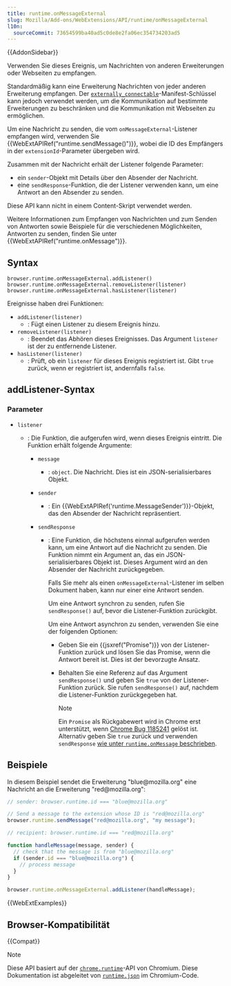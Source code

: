 ```yaml
---
title: runtime.onMessageExternal
slug: Mozilla/Add-ons/WebExtensions/API/runtime/onMessageExternal
l10n:
  sourceCommit: 73654599ba40ad5c0de8e2fa06ec354734203ad5
---
```


{{AddonSidebar}}

Verwenden Sie dieses Ereignis, um Nachrichten von anderen Erweiterungen oder Webseiten zu empfangen.

Standardmäßig kann eine Erweiterung Nachrichten von jeder anderen Erweiterung empfangen. Der [`externally_connectable`](/de/docs/Mozilla/Add-ons/WebExtensions/manifest.json/externally_connectable)-Manifest-Schlüssel kann jedoch verwendet werden, um die Kommunikation auf bestimmte Erweiterungen zu beschränken und die Kommunikation mit Webseiten zu ermöglichen.

Um eine Nachricht zu senden, die vom `onMessageExternal`-Listener empfangen wird, verwenden Sie {{WebExtAPIRef("runtime.sendMessage()")}}, wobei die ID des Empfängers in der `extensionId`-Parameter übergeben wird.

Zusammen mit der Nachricht erhält der Listener folgende Parameter:

- ein `sender`-Objekt mit Details über den Absender der Nachricht.
- eine `sendResponse`-Funktion, die der Listener verwenden kann, um eine Antwort an den Absender zu senden.

Diese API kann nicht in einem Content-Skript verwendet werden.

Weitere Informationen zum Empfangen von Nachrichten und zum Senden von Antworten sowie Beispiele für die verschiedenen Möglichkeiten, Antworten zu senden, finden Sie unter {{WebExtAPIRef("runtime.onMessage")}}.

## Syntax

```js-nolint
browser.runtime.onMessageExternal.addListener()
browser.runtime.onMessageExternal.removeListener(listener)
browser.runtime.onMessageExternal.hasListener(listener)
```

Ereignisse haben drei Funktionen:

- `addListener(listener)`
  - : Fügt einen Listener zu diesem Ereignis hinzu.
- `removeListener(listener)`
  - : Beendet das Abhören dieses Ereignisses. Das Argument `listener` ist der zu entfernende Listener.
- `hasListener(listener)`
  - : Prüft, ob ein `listener` für dieses Ereignis registriert ist. Gibt `true` zurück, wenn er registriert ist, andernfalls `false`.

## addListener-Syntax

### Parameter

- `listener`

  - : Die Funktion, die aufgerufen wird, wenn dieses Ereignis eintritt. Die Funktion erhält folgende Argumente:

    - `message`
      - : `object`. Die Nachricht. Dies ist ein JSON-serialisierbares Objekt.
    - `sender`
      - : Ein {{WebExtAPIRef('runtime.MessageSender')}}-Objekt, das den Absender der Nachricht repräsentiert.
    - `sendResponse`

      - : Eine Funktion, die höchstens einmal aufgerufen werden kann, um eine Antwort auf die Nachricht zu senden. Die Funktion nimmt ein Argument an, das ein JSON-serialisierbares Objekt ist. Dieses Argument wird an den Absender der Nachricht zurückgegeben.

        Falls Sie mehr als einen `onMessageExternal`-Listener im selben Dokument haben, kann nur einer eine Antwort senden.

        Um eine Antwort synchron zu senden, rufen Sie `sendResponse()` auf, bevor die Listener-Funktion zurückgibt.

        Um eine Antwort asynchron zu senden, verwenden Sie eine der folgenden Optionen:

        - Geben Sie ein {{jsxref("Promise")}} von der Listener-Funktion zurück und lösen Sie das Promise, wenn die Antwort bereit ist. Dies ist der bevorzugte Ansatz.
        - Behalten Sie eine Referenz auf das Argument `sendResponse()` und geben Sie `true` von der Listener-Funktion zurück. Sie rufen `sendResponse()` auf, nachdem die Listener-Funktion zurückgegeben hat.

          > [!NOTE]
          > Ein `Promise` als Rückgabewert wird in Chrome erst unterstützt, wenn [Chrome Bug 1185241](https://crbug.com/1185241) gelöst ist. Alternativ geben Sie `true` zurück und verwenden `sendResponse` [wie unter `runtime.onMessage` beschrieben](/de/docs/Mozilla/Add-ons/WebExtensions/API/runtime/onMessage#sending_an_asynchronous_response_using_sendresponse).

## Beispiele

In diesem Beispiel sendet die Erweiterung "blue\@mozilla.org" eine Nachricht an die Erweiterung "red\@mozilla.org":

```js
// sender: browser.runtime.id === "blue@mozilla.org"

// Send a message to the extension whose ID is "red@mozilla.org"
browser.runtime.sendMessage("red@mozilla.org", "my message");
```

```js
// recipient: browser.runtime.id === "red@mozilla.org"

function handleMessage(message, sender) {
  // check that the message is from "blue@mozilla.org"
  if (sender.id === "blue@mozilla.org") {
    // process message
  }
}

browser.runtime.onMessageExternal.addListener(handleMessage);
```

{{WebExtExamples}}

## Browser-Kompatibilität

{{Compat}}

> [!NOTE]
> Diese API basiert auf der [`chrome.runtime`](https://developer.chrome.com/docs/extensions/reference/api/runtime#event-onMessageExternal)-API von Chromium. Diese Dokumentation ist abgeleitet von [`runtime.json`](https://chromium.googlesource.com/chromium/src/+/master/extensions/common/api/runtime.json) im Chromium-Code.

<!--
// Copyright 2015 The Chromium Authors. All rights reserved.
//
// Redistribution and use in source and binary forms, with or without
// modification, are permitted provided that the following conditions are
// met:
//
//    * Redistributions of source code must retain the above copyright
// notice, this list of conditions and the following disclaimer.
//    * Redistributions in binary form must reproduce the above
// copyright notice, this list of conditions and the following disclaimer
// in the documentation and/or other materials provided with the
// distribution.
//    * Neither the name of Google Inc. nor the names of its
// contributors may be used to endorse or promote products derived from
// this software without specific prior written permission.
//
// THIS SOFTWARE IS PROVIDED BY THE COPYRIGHT HOLDERS AND CONTRIBUTORS
// "AS IS" AND ANY EXPRESS OR IMPLIED WARRANTIES, INCLUDING, BUT NOT
// LIMITED TO, THE IMPLIED WARRANTIES OF MERCHANTABILITY AND FITNESS FOR
// A PARTICULAR PURPOSE ARE DISCLAIMED. IN NO EVENT SHALL THE COPYRIGHT
// OWNER OR CONTRIBUTORS BE LIABLE FOR ANY DIRECT, INDIRECT, INCIDENTAL,
// SPECIAL, EXEMPLARY, OR CONSEQUENTIAL DAMAGES (INCLUDING, BUT NOT
// LIMITED TO, PROCUREMENT OF SUBSTITUTE GOODS OR SERVICES; LOSS OF USE,
// DATA, OR PROFITS; OR BUSINESS INTERRUPTION) HOWEVER CAUSED AND ON ANY
// THEORY OF LIABILITY, WHETHER IN CONTRACT, STRICT LIABILITY, OR TORT
// (INCLUDING NEGLIGENCE OR OTHERWISE) ARISING IN ANY WAY OUT OF THE USE
// OF THIS SOFTWARE, EVEN IF ADVISED OF THE POSSIBILITY OF SUCH DAMAGE.
-->
